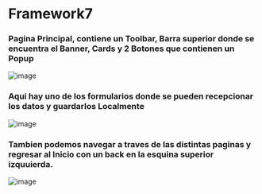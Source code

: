 # Framework7 
<h3> Pagina Principal, contiene un Toolbar, Barra superior donde se encuentra el Banner, Cards y 2 Botones que contienen un Popup </h3>

![image](https://github.com/RocioColupu/Framework/assets/124740285/baf2f7ef-555e-4735-838a-e04a3bf1fdd0)

<h3> Aqui hay uno de los formularios donde se pueden recepcionar los datos y guardarlos Localmente </h3>

![image](https://github.com/RocioColupu/Framework/assets/124740285/29c9c0d1-e6e7-43cb-a9f0-1a0454693456)

<h3> Tambien podemos navegar a traves de las distintas paginas y regresar al Inicio con un back en la esquina superior izquuierda. </h3>

![image](https://github.com/RocioColupu/Framework/assets/124740285/3af05811-d189-4b8d-868a-dcfbf47f646a)


